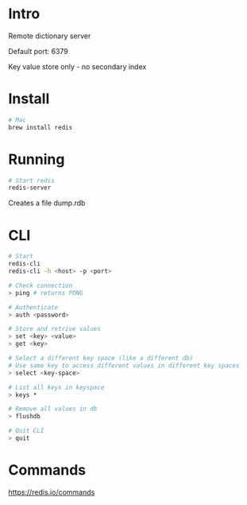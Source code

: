 # Intro

Remote dictionary server

Default port: 6379

Key value store only - no secondary index

# Install

```bash
# Mac
brew install redis
```

# Running

```bash
# Start redis
redis-server
```

Creates a file dump.rdb

# CLI

```bash
# Start
redis-cli
redis-cli -h <host> -p <port>

# Check connection
> ping # returns PONG

# Authenticate
> auth <password>

# Store and retrive values
> set <key> <value>
> get <key>

# Select a different key space (like a different db)
# Use same key to access different values in different key spaces
> select <key-space>

# List all keys in keyspace
> keys *

# Remove all values in db
> flushdb

# Quit CLI
> quit
```

# Commands

https://redis.io/commands
